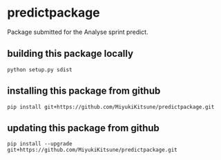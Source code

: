 # predictpackage
Package submitted for the Analyse sprint predict.

## building this package locally
`python setup.py sdist`

## installing this package from github
`pip install git+https://github.com/MiyukiKitsune/predictpackage.git`

## updating this package from github
`pip install --upgrade git+https://github.com/MiyukiKitsune/predictpackage.git`
